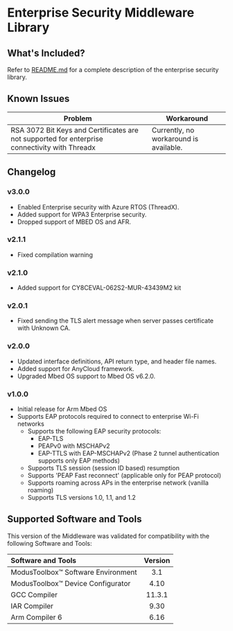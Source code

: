 # Enterprise Security Middleware Library

## What's Included?
Refer to [README.md](./README.md) for a complete description of the enterprise security library.

## Known Issues
| Problem | Workaround |
| ------- | ---------- |
| RSA 3072 Bit Keys and Certificates are not supported for enterprise connectivity with Threadx | Currently, no workaround is available. |

## Changelog

### v3.0.0
* Enabled Enterprise security with Azure RTOS (ThreadX).
* Added support for WPA3 Enterprise security.
* Dropped support of MBED OS and AFR.

### v2.1.1
* Fixed compilation warning

### v2.1.0
* Added support for CY8CEVAL-062S2-MUR-43439M2 kit

### v2.0.1
* Fixed sending the TLS alert message when server passes certificate with Unknown CA.

### v2.0.0
* Updated interface definitions, API return type, and header file names.
* Added support for AnyCloud framework.
* Upgraded Mbed OS support to Mbed OS v6.2.0.

### v1.0.0
* Initial release for Arm Mbed OS
* Supports EAP protocols required to connect to enterprise Wi-Fi networks
    - Supports the following EAP security protocols:
        * EAP-TLS
        * PEAPv0 with MSCHAPv2
        * EAP-TTLS with EAP-MSCHAPv2 (Phase 2 tunnel authentication supports only EAP methods)
    - Supports TLS session (session ID based) resumption
    - Supports 'PEAP Fast reconnect' (applicable only for PEAP protocol)
    - Supports roaming across APs in the enterprise network (vanilla roaming)
    - Supports TLS versions 1.0, 1.1, and 1.2

## Supported Software and Tools
This version of the Middleware was validated for compatibility with the following Software and Tools:

| Software and Tools                                        | Version |
| :---                                                      | :----:  |
| ModusToolbox&trade; Software Environment                  | 3.1     |
| ModusToolbox&trade; Device Configurator                   | 4.10    |
| GCC Compiler                                              | 11.3.1  |
| IAR Compiler                                              | 9.30    |
| Arm Compiler 6                                            | 6.16    |
